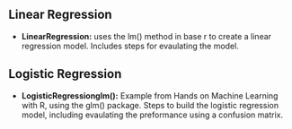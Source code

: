 ## Linear Regression 

- **LinearRegression:** uses the lm() method in base r to create a linear regression model. Includes steps for evaulating the model. 

## Logistic Regression 

- **LogisticRegressionglm():** Example from Hands on Machine Learning with R, using the glm() package. Steps to build the logistic regression model, including evaulating the preformance using a confusion matrix. 
